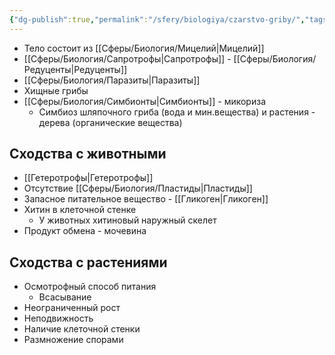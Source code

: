 ```yaml
---
{"dg-publish":true,"permalink":"/sfery/biologiya/czarstvo-griby/","tags":["Микология"]}
---
```


- Тело состоит из [[Сферы/Биология/Мицелий\|Мицелий]]
- [[Сферы/Биология/Сапротрофы\|Сапротрофы]]  - [[Сферы/Биология/Редуценты\|Редуценты]]
- [[Сферы/Биология/Паразиты\|Паразиты]] 
- Хищные грибы 
- [[Сферы/Биология/Симбионты\|Симбионты]] - микориза
	- Симбиоз шляпочного гриба (вода и мин.вещества) и растения - дерева (органические вещества)
## Сходства с животными
- [[Гетеротрофы\|Гетеротрофы]]
- Отсутствие [[Сферы/Биология/Пластиды\|Пластиды]]
- Запасное питательное вещество - [[Гликоген\|Гликоген]]
- Хитин в клеточной стенке 
	-  У животных хитиновый наружный скелет 
- Продукт обмена - мочевина
## Сходства с растениями
- Осмотрофный способ питания
	- Всасывание
- Неограниченный рост
- Неподвижность
- Наличие клеточной стенки
- Размножение спорами 